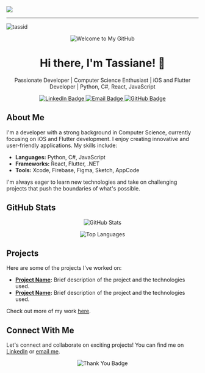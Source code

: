 

<img src="https://img.shields.io/static/v1?label=Overview&message=tassid&color=f8efd4&style=for-the-badge&logo=GitHub">



<hr>


<p align="left"> <img src="https://komarev.com/ghpvc/?username=tassid&label=Profile%20views&color=0e75b6&style=flat" alt="tassid" /> </p>

<!-- Banner Image -->
<p align="center">
  <img src="https://user-images.githubusercontent.com/your-banner-image" alt="Welcome to My GitHub" />
</p>

<!-- Title -->
<h1 align="center">Hi there, I'm Tassiane! 👋</h1>

<!-- Subtitle -->
<p align="center">
  Passionate Developer | Computer Science Enthusiast | iOS and Flutter Developer | Python, C#, React, JavaScript
</p>

<!-- Badges -->
<p align="center">
  <a href="https://www.linkedin.com/in/tassianeanzolin/">
    <img src="https://img.shields.io/badge/LinkedIn-0077B5?style=for-the-badge&logo=linkedin&logoColor=white" alt="LinkedIn Badge"/>
  </a>
  <a href="mailto:your-email@example.com">
    <img src="https://img.shields.io/badge/Email-D14836?style=for-the-badge&logo=gmail&logoColor=white" alt="Email Badge"/>
  </a>
  <a href="https://github.com/your-github-profile">
    <img src="https://img.shields.io/badge/GitHub-100000?style=for-the-badge&logo=github&logoColor=white" alt="GitHub Badge"/>
  </a>
</p>

<!-- About Me -->
## About Me

I'm a developer with a strong background in Computer Science, currently focusing on iOS and Flutter development. I enjoy creating innovative and user-friendly applications. My skills include:

- **Languages:** Python, C#, JavaScript
- **Frameworks:** React, Flutter, .NET
- **Tools:** Xcode, Firebase, Figma, Sketch, AppCode

I'm always eager to learn new technologies and take on challenging projects that push the boundaries of what's possible.

<!-- GitHub Stats -->
## GitHub Stats

<p align="center">
  <img src="https://github-readme-stats.vercel.app/api?username=your-github-username&show_icons=true&theme=radical" alt="GitHub Stats"/>
</p>

<p align="center">
  <img src="https://github-readme-stats.vercel.app/api/top-langs/?username=your-github-username&layout=compact&theme=radical" alt="Top Languages"/>
</p>

<!-- Projects -->
## Projects

Here are some of the projects I've worked on:

- **[Project Name](https://github.com/your-project-link):** Brief description of the project and the technologies used.
- **[Project Name](https://github.com/your-project-link):** Brief description of the project and the technologies used.

Check out more of my work [here](https://github.com/your-github-profile?tab=repositories).

<!-- Connect With Me -->
## Connect With Me

Let's connect and collaborate on exciting projects! You can find me on [LinkedIn](https://www.linkedin.com/in/tassianeanzolin/) or [email me](mailto:your-email@example.com).

<!-- Footer -->
<p align="center">
  <img src="https://img.shields.io/badge/Thank%20You%20for%20visiting!-blue?style=for-the-badge" alt="Thank You Badge"/>
</p>
